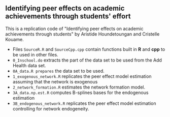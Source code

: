 ## Identifying peer effects on academic achievements through students' effort
This is a replication code of "Identifying peer effects on academic achievements through students" by Aristide Houndetoungan and Cristelle Kouame.

- Files `SourceR.R` and `SourceCpp.cpp` contain functions built in **R** and **cpp** to be used in other files.
- `0_Inschool.do` extracts the part of the data set to be used from the Add Health data set.
- `0A_data.R prepares` the data set to be used.
- `1_exogenous_network.R` replicates the peer effect model estimation assuming that the network is exogenous
- `2_network_formation.R` estimates the network formation model.
- `3A_data.np.est.R` computes B-splines bases for the endogenous estimation
- `3B_endogenous_network.R` replicates the peer effect model estimation controlling for network endogeneity.
